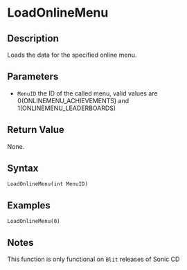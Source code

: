# LoadOnlineMenu

## Description
Loads the data for the specified online menu.

## Parameters
- `MenuID`
the ID of the called menu, valid values are 0(ONLINEMENU_ACHIEVEMENTS) and 1(ONLINEMENU_LEADERBOARDS)

## Return Value
None.

## Syntax
```
LoadOnlineMenu(int MenuID)
```

## Examples
```
LoadOnlineMenu(0)
```

## Notes
This function is only functional on `Blit` releases of Sonic CD